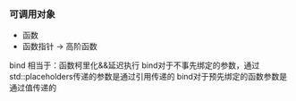 ### 可调用对象
+ 函数
+ 函数指针 -> 高阶函数

bind 相当于：函数柯里化&&延迟执行
bind对于不事先绑定的参数，通过std::placeholders传递的参数是通过引用传递的
bind对于预先绑定的函数参数是通过值传递的